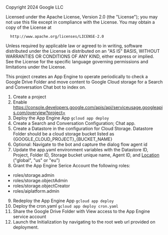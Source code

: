 Copyright 2024 Google LLC

Licensed under the Apache License, Version 2.0 (the "License");
you may not use this file except in compliance with the License.
You may obtain a copy of the License at

      http://www.apache.org/licenses/LICENSE-2.0

Unless required by applicable law or agreed to in writing, software
distributed under the License is distributed on an "AS IS" BASIS,
WITHOUT WARRANTIES OR CONDITIONS OF ANY KIND, either express or implied.
See the License for the specific language governing permissions and
limitations under the License.

This project creates an App Engine to operate periodically to check a Google Drive Folder and move content to Google Cloud storage for a Search and Conversation Chat bot to index on.

1. Create a project
2. Enable https://console.developers.google.com/apis/api/serviceusage.googleapis.com/overview?project=<ProjectId>
3. Deploy the App Engine App ```gcloud app deploy```
4. Create a Search and Conversation Configuration; Chat app.
5. Create a Datastore in the configuration for Cloud Storage. Datastore Folder should be a cloud storage bucket listed as {GOOGLE_CLOUD_PROJECT}_{BUCKET_NAME}
6. Optional: Navigate to the bot and capture the dialog flow agent id
7. Update the app.yaml environment variables with the Datastore ID, Project, Folder ID, Storage bucket unique name, Agent ID, and [Location](https://cloud.google.com/generative-ai-app-builder/docs/locations#specify_a_multi-region_for_your_data_store) ("global", "us" or "eu")
8. Grant the App Engine Serice Account the following roles:
  - roles/storage.admin
  - roles/storage.objectAdmin
  - roles/storage.objectCreator
  - roles/aiplatform.admin
9. Redeploy the App Engine App ```gcloud app deploy```
10. Deploy the cron.yaml ```gcloud app deploy cron.yaml```
11. Share the Google Drive Folder with View access to the App Engine service account
12. Launch the Initialization by navigating to the root web url provided on deployment.
